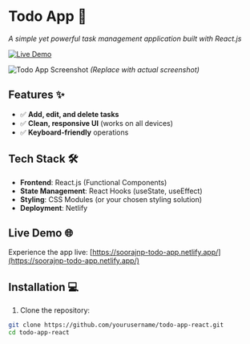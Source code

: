 # Todo App 🚀  
*A simple yet powerful task management application built with React.js*

[![Live Demo](https://img.shields.io/badge/demo-live-green?style=for-the-badge)](https://soorajnp-todo-app.netlify.app/)

![Todo App Screenshot](https://via.placeholder.com/800x400?text=Todo+App+Screenshot) *(Replace with actual screenshot)*

## Features ✨
- ✅ **Add, edit, and delete tasks**
- ✅ **Clean, responsive UI** (works on all devices)
- ✅ **Keyboard-friendly** operations

## Tech Stack 🛠️
- **Frontend**: React.js (Functional Components)
- **State Management**: React Hooks (useState, useEffect)
- **Styling**: CSS Modules (or your chosen styling solution)
- **Deployment**: Netlify

## Live Demo 🌐
Experience the app live: [https://soorajnp-todo-app.netlify.app/](https://soorajnp-todo-app.netlify.app/)

## Installation 💻
1. Clone the repository:
```bash
git clone https://github.com/yourusername/todo-app-react.git
cd todo-app-react
